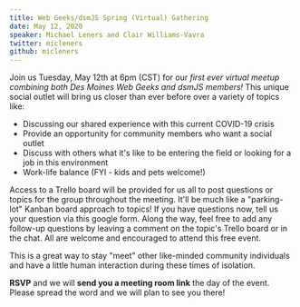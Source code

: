 ```yaml
---
title: Web Geeks/dsmJS Spring (Virtual) Gathering
date: May 12, 2020
speaker: Michael Leners and Clair Williams-Vavra
twitter: micleners
github: micleners
---
```


Join us Tuesday, May 12th at 6pm (CST) for our *first ever virtual meetup combining both Des Moines Web Geeks and dsmJS members!* This unique social outlet will bring us closer than ever before over a variety of topics like:
- Discussing our shared experience with this current COVID-19 crisis
- Provide an opportunity for community members who want a social outlet
- Discuss with others what it's like to be entering the field or looking for a job in this environment
- Work-life balance (FYI - kids and pets welcome!)

Access to a Trello board will be provided for us all to post questions or topics for the group throughout the meeting. It'll be much like a "parking-lot" Kanban board approach to topics! If you have questions now, tell us your question via this google form. Along the way, feel free to add any follow-up questions by leaving a comment on the topic's Trello board or in the chat. All are welcome and encouraged to attend this free event.

This is a great way to stay "meet" other like-minded community individuals and have a little human interaction during these times of isolation.

**RSVP** and we will **send you a meeting room link** the day of the event. Please spread the word and we will plan to see you there!
